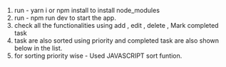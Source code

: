 1.  run - yarn i or npm install to install node_modules
2.  run - npm run dev to start the app.
3.  check all the functionalities using add , edit , delete , Mark completed task
4.  task are also sorted using priority and completed task are also shown below in the list.
5.  for sorting priority wise - Used JAVASCRIPT sort funtion.
